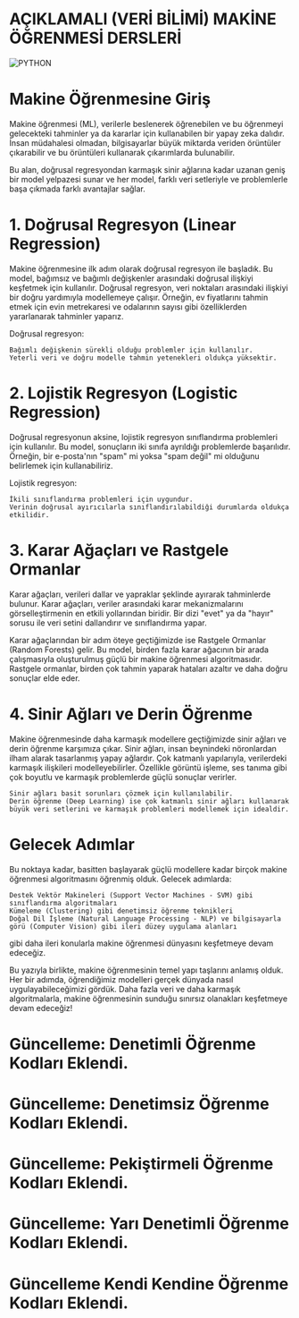 # AÇIKLAMALI (VERİ BİLİMİ) MAKİNE ÖĞRENMESİ DERSLERİ
![PYTHON ](https://github.com/user-attachments/assets/436e7ba8-116f-4365-99fe-c1b7f38edbde)

# Makine Öğrenmesine Giriş

Makine öğrenmesi (ML), verilerle beslenerek öğrenebilen ve bu öğrenmeyi gelecekteki tahminler ya da kararlar için kullanabilen bir yapay zeka dalıdır. İnsan müdahalesi olmadan, bilgisayarlar büyük miktarda veriden örüntüler çıkarabilir ve bu örüntüleri kullanarak çıkarımlarda bulunabilir.

Bu alan, doğrusal regresyondan karmaşık sinir ağlarına kadar uzanan geniş bir model yelpazesi sunar ve her model, farklı veri setleriyle ve problemlerle başa çıkmada farklı avantajlar sağlar.
# 1. Doğrusal Regresyon (Linear Regression)

Makine öğrenmesine ilk adım olarak doğrusal regresyon ile başladık. Bu model, bağımsız ve bağımlı değişkenler arasındaki doğrusal ilişkiyi keşfetmek için kullanılır. Doğrusal regresyon, veri noktaları arasındaki ilişkiyi bir doğru yardımıyla modellemeye çalışır. Örneğin, ev fiyatlarını tahmin etmek için evin metrekaresi ve odalarının sayısı gibi özelliklerden yararlanarak tahminler yaparız.

 Doğrusal regresyon:

    Bağımlı değişkenin sürekli olduğu problemler için kullanılır.
    Yeterli veri ve doğru modelle tahmin yetenekleri oldukça yüksektir.

# 2. Lojistik Regresyon (Logistic Regression)

Doğrusal regresyonun aksine, lojistik regresyon sınıflandırma problemleri için kullanılır. Bu model, sonuçların iki sınıfa ayrıldığı problemlerde başarılıdır. Örneğin, bir e-posta'nın "spam" mi yoksa "spam değil" mi olduğunu belirlemek için kullanabiliriz.

Lojistik regresyon:

    İkili sınıflandırma problemleri için uygundur.
    Verinin doğrusal ayırıcılarla sınıflandırılabildiği durumlarda oldukça etkilidir.

# 3. Karar Ağaçları ve Rastgele Ormanlar

Karar ağaçları, verileri dallar ve yapraklar şeklinde ayırarak tahminlerde bulunur. Karar ağaçları, veriler arasındaki karar mekanizmalarını görselleştirmenin en etkili yollarından biridir. Bir dizi "evet" ya da "hayır" sorusu ile veri setini dallandırır ve sınıflandırma yapar.

Karar ağaçlarından bir adım öteye geçtiğimizde ise Rastgele Ormanlar (Random Forests) gelir. Bu model, birden fazla karar ağacının bir arada çalışmasıyla oluşturulmuş güçlü bir makine öğrenmesi algoritmasıdır. Rastgele ormanlar, birden çok tahmin yaparak hataları azaltır ve daha doğru sonuçlar elde eder.
# 4. Sinir Ağları ve Derin Öğrenme
 
Makine öğrenmesinde daha karmaşık modellere geçtiğimizde sinir ağları ve derin öğrenme karşımıza çıkar. Sinir ağları, insan beynindeki nöronlardan ilham alarak tasarlanmış yapay ağlardır. Çok katmanlı yapılarıyla, verilerdeki karmaşık ilişkileri modelleyebilirler. Özellikle görüntü işleme, ses tanıma gibi çok boyutlu ve karmaşık problemlerde güçlü sonuçlar verirler.

    Sinir ağları basit sorunları çözmek için kullanılabilir.
    Derin öğrenme (Deep Learning) ise çok katmanlı sinir ağları kullanarak büyük veri setlerini ve karmaşık problemleri modellemek için idealdir.

# Gelecek Adımlar

Bu noktaya kadar, basitten başlayarak güçlü modellere kadar birçok makine öğrenmesi algoritmasını öğrenmiş olduk. Gelecek adımlarda:

    Destek Vektör Makineleri (Support Vector Machines - SVM) gibi sınıflandırma algoritmaları
    Kümeleme (Clustering) gibi denetimsiz öğrenme teknikleri
    Doğal Dil İşleme (Natural Language Processing - NLP) ve bilgisayarla görü (Computer Vision) gibi ileri düzey uygulama alanları

gibi daha ileri konularla makine öğrenmesi dünyasını keşfetmeye devam edeceğiz.

Bu yazıyla birlikte, makine öğrenmesinin temel yapı taşlarını anlamış olduk. Her bir adımda, öğrendiğimiz modelleri gerçek dünyada nasıl uygulayabileceğimizi gördük. Daha fazla veri ve daha karmaşık algoritmalarla, makine öğrenmesinin sunduğu sınırsız olanakları keşfetmeye devam edeceğiz!

# Güncelleme: Denetimli Öğrenme Kodları Eklendi.
# Güncelleme: Denetimsiz Öğrenme Kodları Eklendi.
# Güncelleme: Pekiştirmeli Öğrenme Kodları Eklendi.
# Güncelleme: Yarı Denetimli Öğrenme Kodları Eklendi.
# Güncelleme Kendi Kendine Öğrenme Kodları Eklendi.



